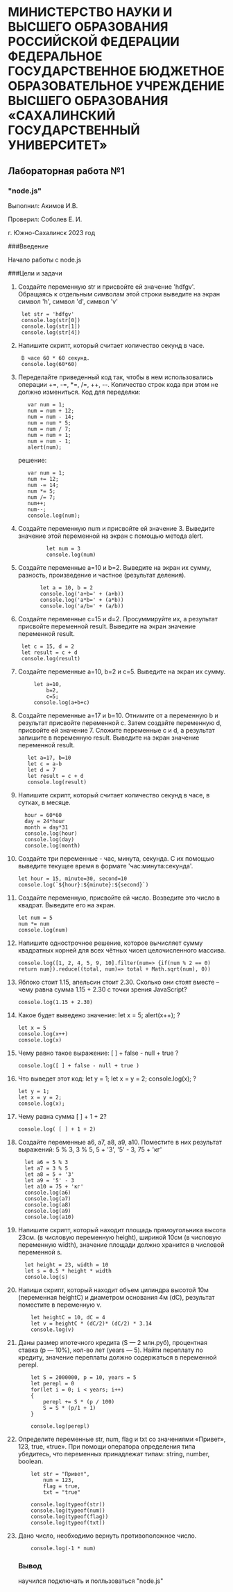 # МИНИСТЕРСТВО НАУКИ И ВЫСШЕГО ОБРАЗОВАНИЯ РОССИЙСКОЙ ФЕДЕРАЦИИ ФЕДЕРАЛЬНОЕ ГОСУДАРСТВЕННОЕ БЮДЖЕТНОЕ ОБРАЗОВАТЕЛЬНОЕ УЧРЕЖДЕНИЕ ВЫСШЕГО ОБРАЗОВАНИЯ «САХАЛИНСКИЙ ГОСУДАРСТВЕННЫЙ УНИВЕРСИТЕТ»

## Лабораторная работа №1

### "node.js"

Выполнил: Акимов И.В.

Проверил: Соболев Е. И.

г. Южно-Сахалинск
2023 год

###Введение

Начало работы с node.js

###Цели и задачи

1. Создайте переменную str и присвойте ей значение 'hdfgv'. Обращаясь к отдельным символам этой строки выведите на экран символ 'h', символ 'd', символ 'v'

        let str = 'hdfgv'
        console.log(str[0])
        console.log(str[1])
        console.log(str[4])

2. Напишите скрипт, который считает количество секунд в часе.

        В часе 60 * 60 секунд.
        console.log(60*60)

3. Переделайте приведенный код так, чтобы в нем использовались операции +=, -=, *=, /=, ++, --. Количество строк кода при этом не должно измениться. Код для переделки:

          var num = 1;
          num = num + 12;
          num = num - 14;
          num = num * 5;
          num = num / 7;
          num = num + 1;
          num = num - 1;
          alert(num);

   решение:
     
          var num = 1;
          num += 12;
          num -= 14;
          num *= 5;
          num /= 7;
          num++;
          num--;
          console.log(num);

5. Создайте переменную num и присвойте ей значение 3. Выведите значение этой переменной на экран с помощью метода alert.

                let num = 3
                console.log(num)

6. Создайте переменные a=10 и b=2. Выведите на экран их сумму, разность, произведение и частное (результат деления).

              let a = 10, b = 2
              console.log('a+b=' + (a+b))
              console.log('a*b=' + (a*b))
              console.log('a/b=' + (a/b))

7. Создайте переменные c=15 и d=2. Просуммируйте их, а результат присвойте переменной result. Выведите на экран значение переменной result.

        let c = 15, d = 2
        let result = c + d
        console.log(result)

8. Создайте переменные a=10, b=2 и c=5. Выведите на экран их сумму.

            let a=10,
                b=2,
                c=5;
            console.log(a+b+c)

9. Создайте переменные a=17 и b=10. Отнимите от a переменную b и результат присвойте переменной c. Затем создайте переменную d, присвойте ей значение 7. Сложите переменные c и d, а результат запишите в переменную result. Выведите на экран значение переменной result.

          let a=17, b=10
          let c = a-b
          let d = 7
          let result = c + d
          console.log(result)

10. Напишите скрипт, который считает количество секунд в часе, в сутках, в месяце.

          hour = 60*60
          day = 24*hour
          month = day*31
          console.log(hour)
          console.log(day)
          console.log(month)

11. Создайте три переменные - час, минута, секунда. С их помощью выведите текущее время в формате 'час:минута:секунда'.

        let hour = 15, minute=30, second=10
        console.log(`${hour}:${minute}:${second}`) 

12. Создайте переменную, присвойте ей число. Возведите это число в квадрат. Выведите его на экран.

        let num = 5
        num *= num
        console.log(num)

13. Напишите однострочное решение, которое вычисляет сумму квадратных корней для всех чётных чисел целочисленного массива.

        console.log([1, 2, 4, 5, 9, 10].filter(num=> {if(num % 2 == 0) return num}).reduce((total, num)=> total + Math.sqrt(num), 0))

14. Яблоко стоит 1.15, апельсин стоит 2.30. Сколько они стоят вместе – чему равна сумма 1.15 + 2.30 с точки зрения JavaScript?

        console.log(1.15 + 2.30)

15. Какое будет выведено значение: let x = 5; alert(x++); ?

        let x = 5
        console.log(x++)
        console.log(x)

16. Чему равно такое выражение: [ ] + false - null + true ?

        console.log([ ] + false - null + true )

17. Что выведет этот код: let y = 1; let x = y = 2; console.log(x); ?

        let y = 1;
        let x = y = 2;
        console.log(x);

18. Чему равна сумма [ ] + 1 + 2?

        console.log( [ ] + 1 + 2)

19. Создайте переменные a6, a7, a8, a9, a10. Поместите в них результат выражений:
5 % 3,
3 % 5,
5 + '3',
'5' - 3,
75 + 'кг'

          let a6 = 5 % 3
          let a7 = 3 % 5
          let a8 = 5 + '3'
          let a9 = '5' - 3
          let a10 = 75 + 'кг'
          console.log(a6)
          console.log(a7)
          console.log(a8)
          console.log(a9)
          console.log(a10)

20. Напишите скрипт, который находит площадь прямоугольника высота 23см. (в числовую переменную height), шириной 10см (в числовую переменную width), значение площади должно хранится в числовой переменной s.

          let height = 23, width = 10
          let s = 0.5 * height * width
          console.log(s)

21. Напиши скрипт, который находит объем цилиндра высотой 10м (переменная heightC) и диаметром основания 4м (dC), результат поместите в переменную v.

            let heightC = 10, dC = 4
            let v = heightC * (dC/2)* (dC/2) * 3.14
            console.log(v)

22. Даны размер ипотечного кредита (S — 2 млн.руб), процентная ставка (p — 10%), кол-во лет (years — 5). Найти переплату по кредиту, значение переплаты должно содержаться в переменной perepl.

            let S = 2000000, p = 10, years = 5
            let perepl = 0
            for(let i = 0; i < years; i++)
            {
                perepl += S * (p / 100)
                S = S * (p/1 + 1)
            }
            
            console.log(perepl)

23. Определите переменные str, num, flag и txt со значениями «Привет», 123, true, «true». При помощи оператора определения типа убедитесь, что переменных принадлежат типам: string, number, boolean.

            let str = "Привет",
                num = 123,
                flag = true,
                txt = "true"
            
            console.log(typeof(str))
            console.log(typeof(num))
            console.log(typeof(flag))
            console.log(typeof(txt))

24. Дано число, необходимо вернуть противоположное число.

            console.log(-1 * num)

    ### Вывод
    научился подключать и полльзоваться "node.js"
